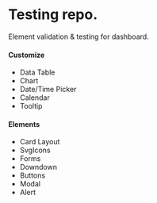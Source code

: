 
# Testing repo.
Element validation & testing for dashboard.

#### Customize
- Data Table
- Chart
- Date/Time Picker
- Calendar
- Tooltip

#### Elements
- Card Layout
- SvgIcons
- Forms
- Downdown
- Buttons
- Modal
- Alert
